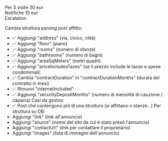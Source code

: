 Per 3 visite 30 eur  
Notifiche 10 eur  
Escalation  

Cambia struttura parsing post affitto:
  - ✅ Aggiungi "address" (via, civico, città)
  - ✅ Aggiungi "floor" (piano)
  - ✅ Aggiungi "rooms" (numero di stanze)
  - ✅ Aggiungi "bathrooms" (numero di bagni)
  - ✅ Aggiungi "areaSqMeters" (metri quadri)
  - ✅ Aggiungi "priceIncludesTaxes" (se il prezzo include le tasse e spese condominiali)
  - ✅ Cambia "contractDuration" in "contractDurationMonths" (durata del contratto in mesi)
  - ✅ Rimuovi "internetIncluded"
  - ✅ Aggiungi "securityDepositMonths" (numero di mensilità di cauzione / caparra)
Casi da gestire:
  - ✅ Post che contengono più di una struttura (si affittano n stanze...)
Per struttura su DB:
  - Aggiungi "link" (link all'annuncio)
  - Aggiungi "source" (nome del sito da cui è stato preso l'annuncio)
  - Aggiungi "contactUrl" (link per contattare il proprietario)
  - Aggiungi "images" (lista di immagini dell'annuncio)